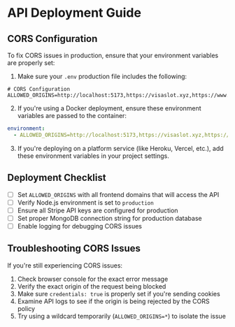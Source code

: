 # API Deployment Guide

## CORS Configuration

To fix CORS issues in production, ensure that your environment variables are properly set:

1. Make sure your `.env` production file includes the following:

```
# CORS Configuration
ALLOWED_ORIGINS=http://localhost:5173,https://visaslot.xyz,https://www.visaslot.xyz
```

2. If you're using a Docker deployment, ensure these environment variables are passed to the container:

```yaml
environment:
  - ALLOWED_ORIGINS=http://localhost:5173,https://visaslot.xyz,https://www.visaslot.xyz
```

3. If you're deploying on a platform service (like Heroku, Vercel, etc.), add these environment variables in your project settings.

## Deployment Checklist

- [ ] Set `ALLOWED_ORIGINS` with all frontend domains that will access the API
- [ ] Verify Node.js environment is set to `production`
- [ ] Ensure all Stripe API keys are configured for production
- [ ] Set proper MongoDB connection string for production database
- [ ] Enable logging for debugging CORS issues

## Troubleshooting CORS Issues

If you're still experiencing CORS issues:

1. Check browser console for the exact error message
2. Verify the exact origin of the request being blocked 
3. Make sure `credentials: true` is properly set if you're sending cookies
4. Examine API logs to see if the origin is being rejected by the CORS policy
5. Try using a wildcard temporarily (`ALLOWED_ORIGINS=*`) to isolate the issue 